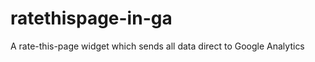 ratethispage-in-ga
==================

A rate-this-page widget which sends all data direct to Google Analytics